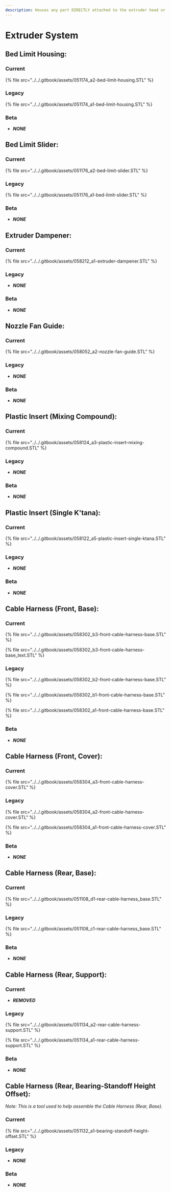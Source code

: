 ```yaml
---
description: Houses any part DIRECTLY attached to the extruder head or cable chain.
---
```


# Extruder System

## Bed Limit Housing:

### Current

{% file src="../../.gitbook/assets/051174\_a2-bed-limit-housing.STL" %}

### Legacy

{% file src="../../.gitbook/assets/051174\_a1-bed-limit-housing.STL" %}

### Beta

* _**NONE**_

## Bed Limit Slider:

### Current

{% file src="../../.gitbook/assets/051176\_a2-bed-limit-slider.STL" %}

### Legacy

{% file src="../../.gitbook/assets/051176\_a1-bed-limit-slider.STL" %}

### Beta

* _**NONE**_

## Extruder Dampener:

### Current

{% file src="../../.gitbook/assets/058212\_a1-extruder-dampener.STL" %}

### Legacy

* _**NONE**_

### Beta

* _**NONE**_

## Nozzle Fan Guide:

### Current

{% file src="../../.gitbook/assets/058052\_a2-nozzle-fan-guide.STL" %}

### Legacy

* _**NONE**_

### Beta

* _**NONE**_

## Plastic Insert \(Mixing Compound\):

### Current

{% file src="../../.gitbook/assets/058124\_a3-plastic-insert-mixing-compound.STL" %}

### Legacy

* _**NONE**_

### Beta

* _**NONE**_

## Plastic Insert \(Single K'tana\):

### Current

{% file src="../../.gitbook/assets/058122\_a5-plastic-insert-single-ktana.STL" %}

### Legacy

* _**NONE**_

### Beta

* _**NONE**_

## Cable Harness \(Front, Base\):

### Current

{% file src="../../.gitbook/assets/058302\_b3-front-cable-harness-base.STL" %}

{% file src="../../.gitbook/assets/058302\_b3-front-cable-harness-base\_text.STL" %}

### Legacy

{% file src="../../.gitbook/assets/058302\_b2-front-cable-harness-base.STL" %}

{% file src="../../.gitbook/assets/058302\_b1-front-cable-harness-base.STL" %}

{% file src="../../.gitbook/assets/058302\_a1-front-cable-harness-base.STL" %}

### Beta

* _**NONE**_

## Cable Harness \(Front, Cover\):

### Current

{% file src="../../.gitbook/assets/058304\_a3-front-cable-harness-cover.STL" %}

### Legacy

{% file src="../../.gitbook/assets/058304\_a2-front-cable-harness-cover.STL" %}

{% file src="../../.gitbook/assets/058304\_a1-front-cable-harness-cover.STL" %}

### Beta

* _**NONE**_

## Cable Harness \(Rear, Base\):

### Current

{% file src="../../.gitbook/assets/051108\_d1-rear-cable-harness\_base.STL" %}

### Legacy

{% file src="../../.gitbook/assets/051108\_c1-rear-cable-harness\_base.STL" %}

### Beta

* _**NONE**_

## Cable Harness \(Rear, Support\):

### Current

* _**REMOVED**_

### Legacy

{% file src="../../.gitbook/assets/051134\_a2-rear-cable-harness-support.STL" %}

{% file src="../../.gitbook/assets/051134\_a1-rear-cable-harness-support.STL" %}

### Beta

* _**NONE**_

## Cable Harness \(Rear, Bearing-Standoff Height Offset\):

_Note: This is a tool used to help assemble the Cable Harness \(Rear, Base\)._

### Current

{% file src="../../.gitbook/assets/051132\_a1-bearing-standoff-height-offset.STL" %}

### Legacy

* _**NONE**_

### Beta

* _**NONE**_

